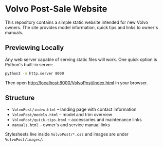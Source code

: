 # Volvo Post-Sale Website

This repository contains a simple static website intended for new Volvo owners. The site provides model information, quick tips and links to owner's manuals.

## Previewing Locally

Any web server capable of serving static files will work. One quick option is Python's built-in server:

```bash
python3 -m http.server 8000
```

Then open [http://localhost:8000/VolvoPost/index.html](http://localhost:8000/VolvoPost/index.html) in your browser.

## Structure

- `VolvoPost/index.html` – landing page with contact information
- `VolvoPost/models.html` – model and trim overview
- `VolvoPost/quick-tips.html` – accessories and maintenance links
- `manuals.html` – owner's and service manual links

Stylesheets live inside `VolvoPost/*.css` and images are under `VolvoPost/images/`.

